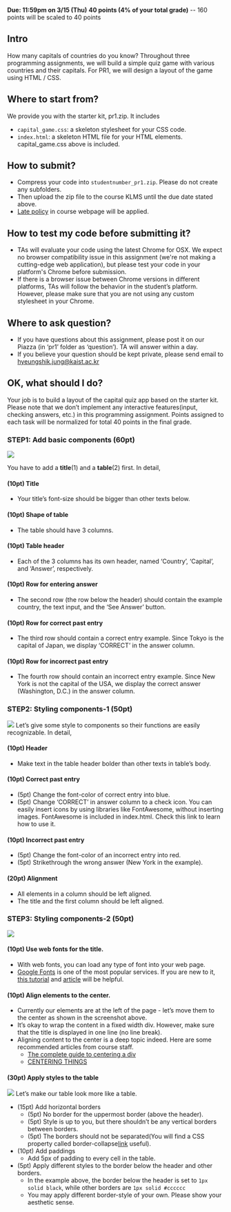 **Due: 11:59pm on 3/15 (Thu)**
**40 points (4% of your total grade)**
 -- 160 points will be scaled to 40 points

## Intro
How many capitals of countries do you know? Throughout three programming assignments, we will build a simple quiz game with various countries and their capitals. For PR1, we will design a layout of the game using HTML / CSS.

## Where to start from?
We provide you with the starter kit, pr1.zip. It includes
- `capital_game.css`: a skeleton stylesheet for your CSS code.
- `index.html`: a skeleton HTML file for your HTML elements. capital_game.css above is included.

## How to submit?
- Compress your code into `studentnumber_pr1.zip`. Please do not create any subfolders.
- Then upload the zip file to the course KLMS until the due date stated above.
- [Late policy](logistics.html#grading) in course webpage will be applied.

## How to test my code before submitting it?
- TAs will evaluate your code using the latest Chrome for OSX. We expect no browser compatibility issue in this assignment (we're not making a cutting-edge web application), but please test your code in your platform's Chrome before submission.
- If there is a browser issue between Chrome versions in different platforms, TAs will follow the behavior in the student’s platform. However, please make sure that you are not using any custom stylesheet in your Chrome.

## Where to ask question?
- If you have questions about this assignment, please post it on our Piazza (in ‘pr1’ folder as ‘question’). TA will answer within a day.
- If you believe your question should be kept private, please send email to [hyeungshik.jung@kaist.ac.kr](mailto:hyeungshik.jung@kaist.ac.kr)

## OK, what should I do?
Your job is to build a layout of the capital quiz app based on the starter kit. Please note that we don’t implement any interactive features(input, checking answers, etc.) in this programming assignment. 
Points assigned to each task will be normalized for total 40 points in the final grade.


### STEP1: Add basic components (60pt)
![](assets/pr1/step1.png)

You have to add a **title**(1) and a **table**(2) first. In detail,
#### (10pt) Title
* Your title’s font-size should be bigger than other texts below. 

#### (10pt) Shape of table
* The table should have 3 columns. 

#### (10pt) Table header
* Each of the 3 columns has its own header, named ‘Country’, ‘Capital’, and ‘Answer’, respectively.

#### (10pt) Row for entering answer
* The second row (the row below the header) should contain the example country, the text input, and the ‘See Answer’ button.

#### (10pt) Row for correct past entry
* The third row should contain a correct entry example. Since Tokyo is the capital of Japan, we display ‘CORRECT’ in the answer column.

#### (10pt) Row for incorrect past entry
* The fourth row should contain an incorrect entry example. Since New York is not the capital of the USA, we display the correct answer (Washington, D.C.) in the answer column.


### STEP2: Styling components-1 (50pt)
![](assets/pr1/step2.png)
Let’s give some style to components so their functions are easily recognizable. In detail,

#### (10pt) Header
* Make text in the table header bolder than other texts in table’s body.

#### (10pt) Correct past entry
* (5pt) Change the font-color of correct entry into blue.
* (5pt) Change ‘CORRECT’ in answer column to a check icon. You can easily insert icons by using libraries like FontAwesome, without inserting images. FontAwesome is included in index.html. Check this link to learn how to use it.
#### (10pt) Incorrect past entry
* (5pt) Change the font-color of an incorrect entry into red.
* (5pt) Strikethrough the wrong answer (New York in the example).
#### (20pt) Alignment
* All elements in a column should be left aligned.
* The title and the first column should be left aligned.


### STEP3: Styling components-2 (50pt)
![](assets/pr1/step3.png)
#### (10pt) Use web fonts for the title.
* With web fonts, you can load any type of font into your web page.
* [Google Fonts](fonts.google.com/) is one of the most popular services. If you are new to it, [this tutorial](https://developers.google.com/fonts/docs/getting_started) and [article](https://developer.mozilla.org/en-US/docs/Learn/CSS/Styling_text/Web_fonts) will be helpful.

#### (10pt) Align elements to the center.
* Currently our elements are at the left of the page - let’s move them to the center as shown in the screenshot above.
* It’s okay to wrap the content in a fixed width div. However, make sure that the title is displayed in one line (no line break).
* Aligning content to the center is a deep topic indeed. Here are some recommended articles from course staff.
	* [The complete guide to centering a div](http://www.tipue.com/blog/center-a-div/)
	* [CENTERING THINGS](https://www.w3.org/Style/Examples/007/center.en.html)

#### (30pt) Apply styles to the table
![](assets/pr1/step4.png)
Let’s make our table look more like a table.
* (15pt) Add horizontal borders
	* (5pt) No border for the uppermost border (above the header).
	* (5pt) Style is up to you, but there shouldn’t be any vertical borders between borders.
	* (5pt) The borders should not be separated(You will find a CSS property called border-collapse[link](https://developer.mozilla.org/en-US/docs/Web/CSS/border-collapse) useful).
* (10pt) Add paddings
	* Add 5px of padding to every cell in the table.
* (5pt) Apply different styles to the border below the header and other borders.
	* In the example above, the border below the header is set to `1px solid black`, while other borders are `1px solid #cccccc`
	* You may apply different border-style of your own. Please show your aesthetic sense.
